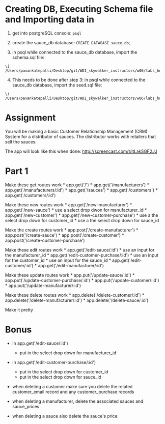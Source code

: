 # Creating DB, Executing Schema file and Importing data in

1. get into postgreSQL console:
```psql ```

2. create the sauce_db database:
```CREATE DATABASE sauce_db;```

3. in psql while connected to the sauce_db database, import the schema.sql file:
```
\i /Users/pavankatepalli/Desktop/git/WDI_skywalker_instructors/w06/labs_homework/tuesday_app/schema.sql
```

4. This needs to be done after step 3: in psql while connected to the sauce_db database, import the seed.sql file:
```
\i /Users/pavankatepalli/Desktop/git/WDI_skywalker_instructors/w06/labs_homework/tuesday_app/seed.sql
```

# Assignment

You will be making a basic Customer Relationship Management (CRM) System for a distributor of sauces. The distributor works with retailers that sell the sauces.

The app will look like this when done: http://screencast.com/t/itLakSGF2JJ 

# Part 1

Make these get routes work
	* app.get('/')
	* app.get('/manufacturers')
	* app.get('/manufacturers/:id')
	* app.get('/sauces')
	* app.get('/customers')
	* app.get('/customers/:id')

Make these new routes work
	* app.get('/new-manufacturer')
	* app.get('/new-sauce')
		* use a select drop dwon for manufacturer_id
	* app.get('/new-customer')
	* app.get('/new-customer-purchase')
		* use a the select drop down for customer_id
		* use a the select drop down for sauce_id

Make the create routes work
	* app.post('/create-manufacturer')
	* app.post('/create-sauce')
	* app.post('/create-customer')
	* app.post('/create-customer-purchase')

Make these edit routes work
	* app.get('/edit-sauce/:id')
		* use an input for the manufacturer_id 
	* app.get('/edit-customer-purchase/:id')
		* use an input for the customer_id
		* use an input for the sauce_id
	* app.get('/edit-customer/:id')
	* app.get('/edit-manufacturer/:id')


Make these update routes work
	* app.put('/update-sauce/:id')
	* app.put('/update-customer-purchase/:id')
	* app.put('/update-customer/:id')
	* app.put('/update-manufacturer/:id')

Make these delete routes work
	* app.delete('/delete-customer/:id')
	* app.delete('/delete-manufacturer/:id')
	* app.delete('/delete-sauce/:id')


Make it pretty

# Bonus


* in app.get('/edit-sauce/:id')
	* put in the select drop down for manufacturer_id

* in app.get('/edit-customer-purchase/:id')
	* put in the select drop down for customer_id
	* put in the select drop down for sauce_id

* when deleting a customer make sure you delete the related customer_email record and any customer_purchase records

* when deleting a manufacturer, delete the associated sauces and sauce_prices

* when deleting a sauce also delete the sauce's price

